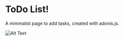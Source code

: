# ToDo List!
  A minimalist page to add tasks, created with adonis.js.
  
![Alt Text](https://i.ibb.co/txg73BV/2018-12-09-15-59-42.gif)
